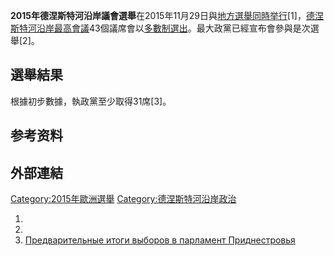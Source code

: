 **2015年德涅斯特河沿岸議會選舉**在2015年11月29日與[地方選舉同時举行](../Page/2015年德涅斯特河沿岸地方選舉.md "wikilink")\[1\]，[德涅斯特河沿岸最高會議](../Page/最高會議_\(德涅斯特河沿岸\).md "wikilink")43個議席會以[多數制選出](../Page/多數制.md "wikilink")。最大政黨已經宣布會參與是次選舉\[2\]。

## 選舉結果

根據初步數據，執政黨至少取得31席\[3\]。

## 参考资料

## 外部連結

[Category:2015年歐洲選舉](https://zh.wikipedia.org/wiki/Category:2015年歐洲選舉 "wikilink")
[Category:德涅斯特河沿岸政治](https://zh.wikipedia.org/wiki/Category:德涅斯特河沿岸政治 "wikilink")

1.
2.
3.  [Предварительные итоги выборов в парламент
    Приднестровья](http://dniester.ru/node/13623)